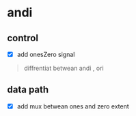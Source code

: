 # andi

## control

- [x] add onesZero signal
>diffrentiat betwean andi , ori 

## data path

- [x] add mux betwean ones and zero extent